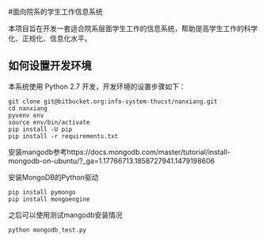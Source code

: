 #面向院系的学生工作信息系统

本项目旨在开发一套适合院系层面学生工作的信息系统，帮助提高学生工作的科学化、正规化、信息化水平。

## 如何设置开发环境

本系统使用 Python 2.7 开发，开发环境的设置步骤如下：

```
git clone git@bitbucket.org:info-system-thucst/nanxiang.git
cd nanxiang
pyvenv env
source env/bin/activate
pip install -U pip
pip install -r requirements.txt
```

安装mangodb参考https://docs.mongodb.com/master/tutorial/install-mongodb-on-ubuntu/?_ga=1.17766713.1858727941.1479198606 

安装MongoDB的Python驱动
```
pip install pymongo
pip install mongoengine
```

之后可以使用测试mangodb安装情况
```
python mongodb_test.py
```
